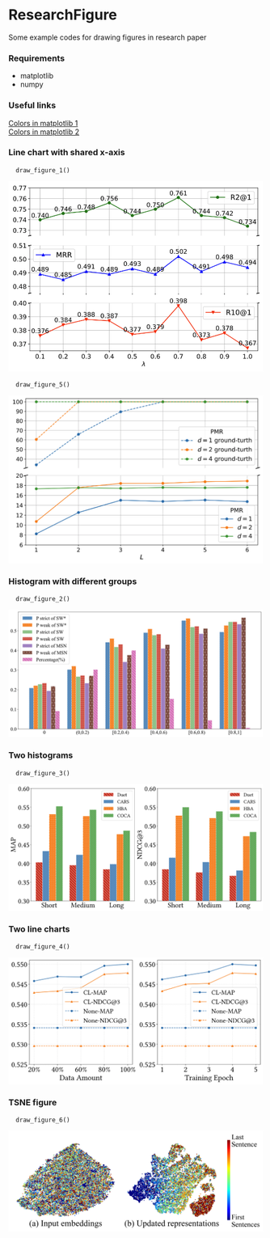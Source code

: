 # ResearchFigure
Some example codes for drawing figures in research paper

### Requirements
- matplotlib
- numpy

### Useful links
[Colors in matplotlib 1](https://matplotlib.org/stable/gallery/color/named_colors.html) </br>
[Colors in matplotlib 2](https://matplotlib.org/stable/tutorials/colors/colors.html) </br>

### Line chart with shared x-axis
``` 
  draw_figure_1() 
```
![Figure1](https://github.com/DaoD/ResearchFigure/blob/main/pics/figure1.png)
``` 
  draw_figure_5() 
```
![Figure1](https://github.com/DaoD/ResearchFigure/blob/main/pics/figure5.png)

### Histogram with different groups
``` 
  draw_figure_2() 
```
![Figure2](https://github.com/DaoD/ResearchFigure/blob/main/pics/figure2.png)

### Two histograms
``` 
  draw_figure_3() 
```
![Figure3](https://github.com/DaoD/ResearchFigure/blob/main/pics/figure3.png)

### Two line charts
``` 
  draw_figure_4() 
```
![Figure4](https://github.com/DaoD/ResearchFigure/blob/main/pics/figure4.png)

### TSNE figure
``` 
  draw_figure_6() 
```
![Figure6](https://github.com/DaoD/ResearchFigure/blob/main/pics/figure6.png)

